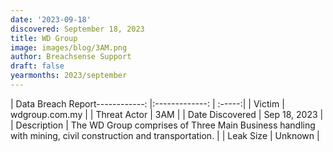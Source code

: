 ```yaml
---
date: '2023-09-18'
discovered: September 18, 2023
title: WD Group
image: images/blog/3AM.png
author: Breachsense Support
draft: false
yearmonths: 2023/september
---
```


| Data Breach Report------------:     |:-------------:    | :-----:|
| Victim      | wdgroup.com.my      | 
| Threat Actor      | 3AM      | 
| Date Discovered      | Sep 18, 2023      | 
| Description      | The WD Group comprises of Three Main Business handling with mining, civil construction and transportation.      | 
| Leak Size      | Unknown      | 

